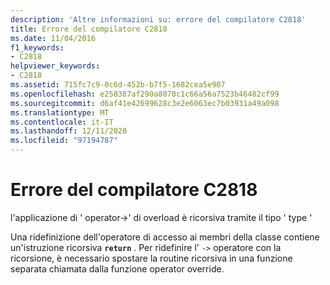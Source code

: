 ```yaml
---
description: 'Altre informazioni su: errore del compilatore C2818'
title: Errore del compilatore C2818
ms.date: 11/04/2016
f1_keywords:
- C2818
helpviewer_keywords:
- C2818
ms.assetid: 715fc7c9-0c6d-452b-b7f5-1682cea5e907
ms.openlocfilehash: e258387af290a8070c1c66a56a7523b46482cf99
ms.sourcegitcommit: d6af41e42699628c3e2e6063ec7b03931a49a098
ms.translationtype: MT
ms.contentlocale: it-IT
ms.lasthandoff: 12/11/2020
ms.locfileid: "97194787"
---
```

# <a name="compiler-error-c2818"></a>Errore del compilatore C2818

l'applicazione di ' operator->' di overload è ricorsiva tramite il tipo ' type '

Una ridefinizione dell'operatore di accesso ai membri della classe contiene un'istruzione ricorsiva **`return`** . Per ridefinire l' `->` operatore con la ricorsione, è necessario spostare la routine ricorsiva in una funzione separata chiamata dalla funzione operator override.
